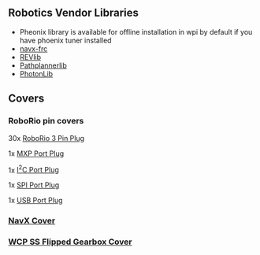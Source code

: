 ## Robotics Vendor Libraries
- Pheonix library is available for offline installation in wpi by default if you have phoenix tuner installed
- [navx-frc](https://www.kauailabs.com/dist/frc/2022/navx_frc.json "Online installation link")
- [REVlib](https://software-metadata.revrobotics.com/REVLib.json "Online installation link")
- [Pathplannerlib](https://3015rangerrobotics.github.io/pathplannerlib/PathplannerLib.json "Online installation link")
- [PhotonLib](https://maven.photonvision.org/repository/internal/org/photonvision/PhotonLib-json/1.0/PhotonLib-json-1.0.json "Online installation link")


## Covers

### RoboRio pin covers

30x [RoboRio 3 Pin Plug](Covers/RoboRioPinPlug.STL)

1x [MXP Port Plug](Covers/RoboRioExtraPinPlug.STL)

1x [I<sup>2</sup>C Port Plug](Covers/RoboRioI2CPinPlug.STL)

1x [SPI Port Plug](Covers/RoboRioSPIPinPlug.STL)

1x [USB Port Plug](Covers/USBBPortCover.STL)

### [NavX Cover](Covers/navx-mxp-roborio-lid_v4.stl)

### [WCP SS Flipped Gearbox Cover](Covers/gearbox%20cover.stl)

